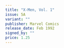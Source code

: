 ```yaml
---
title: "X-Men, Vol. 1"
issue: 5A
variant: ""
publisher: Marvel Comics
release_date: Feb 1992
signed_by: ""
price: 1.25
---
```

